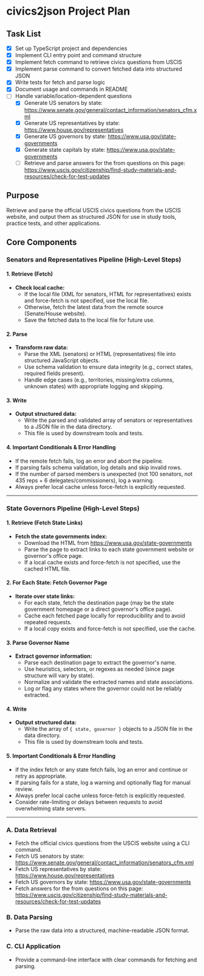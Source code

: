 # civics2json Project Plan

## Task List

- [x] Set up TypeScript project and dependencies
- [x] Implement CLI entry point and command structure
- [x] Implement fetch command to retrieve civics questions from USCIS
- [x] Implement parse command to convert fetched data into structured JSON
- [x] Write tests for fetch and parse logic
- [x] Document usage and commands in README
- [ ] Handle variable/location-dependent questions
  - [x] Generate US senators by state: https://www.senate.gov/general/contact_information/senators_cfm.xml
  - [x] Generate US representatives by state: https://www.house.gov/representatives
  - [x] Generate US governors by state: https://www.usa.gov/state-governments
  - [x] Generate state capitals by state: https://www.usa.gov/state-governments
  - [ ] Retrieve and parse answers for the from questions on this page: https://www.uscis.gov/citizenship/find-study-materials-and-resources/check-for-test-updates

## Purpose

Retrieve and parse the official USCIS civics questions from the USCIS website, and output them as structured JSON for use in study tools, practice tests, and other applications.

## Core Components

### Senators and Representatives Pipeline (High-Level Steps)

#### 1. Retrieve (Fetch)

- **Check local cache:**
  - If the local file (XML for senators, HTML for representatives) exists and force-fetch is not specified, use the local file.
  - Otherwise, fetch the latest data from the remote source (Senate/House website).
  - Save the fetched data to the local file for future use.

#### 2. Parse

- **Transform raw data:**
  - Parse the XML (senators) or HTML (representatives) file into structured JavaScript objects.
  - Use schema validation to ensure data integrity (e.g., correct states, required fields present).
  - Handle edge cases (e.g., territories, missing/extra columns, unknown states) with appropriate logging and skipping.

#### 3. Write

- **Output structured data:**
  - Write the parsed and validated array of senators or representatives to a JSON file in the data directory.
  - This file is used by downstream tools and tests.

#### 4. Important Conditionals & Error Handling

- If the remote fetch fails, log an error and abort the pipeline.
- If parsing fails schema validation, log details and skip invalid rows.
- If the number of parsed members is unexpected (not 100 senators, not 435 reps + 6 delegates/commissioners), log a warning.
- Always prefer local cache unless force-fetch is explicitly requested.

---

### State Governors Pipeline (High-Level Steps)

#### 1. Retrieve (Fetch State Links)

- **Fetch the state governments index:**
  - Download the HTML from https://www.usa.gov/state-governments
  - Parse the page to extract links to each state government website or governor's office page.
  - If a local cache exists and force-fetch is not specified, use the cached HTML file.

#### 2. For Each State: Fetch Governor Page

- **Iterate over state links:**
  - For each state, fetch the destination page (may be the state government homepage or a direct governor's office page).
  - Cache each fetched page locally for reproducibility and to avoid repeated requests.
  - If a local copy exists and force-fetch is not specified, use the cache.

#### 3. Parse Governor Name

- **Extract governor information:**
  - Parse each destination page to extract the governor's name.
  - Use heuristics, selectors, or regexes as needed (since page structure will vary by state).
  - Normalize and validate the extracted names and state associations.
  - Log or flag any states where the governor could not be reliably extracted.

#### 4. Write

- **Output structured data:**
  - Write the array of `{ state, governor }` objects to a JSON file in the data directory.
  - This file is used by downstream tools and tests.

#### 5. Important Conditionals & Error Handling

- If the index fetch or any state fetch fails, log an error and continue or retry as appropriate.
- If parsing fails for a state, log a warning and optionally flag for manual review.
- Always prefer local cache unless force-fetch is explicitly requested.
- Consider rate-limiting or delays between requests to avoid overwhelming state servers.

---

### A. Data Retrieval

- Fetch the official civics questions from the USCIS website using a CLI command.
- Fetch US senators by state: https://www.senate.gov/general/contact_information/senators_cfm.xml
- Fetch US representatives by state: https://www.house.gov/representatives
- Fetch US governors by state: https://www.usa.gov/state-governments
- Fetch answers for the from questions on this page: https://www.uscis.gov/citizenship/find-study-materials-and-resources/check-for-test-updates

### B. Data Parsing

- Parse the raw data into a structured, machine-readable JSON format.

### C. CLI Application

- Provide a command-line interface with clear commands for fetching and parsing.
